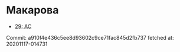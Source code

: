 # Макарова
- [29: AC](29.md)

Commit: a910f4e436c5ee8d93602c9ce71fac845d2fb737
 fetched at: 20201117-014731
